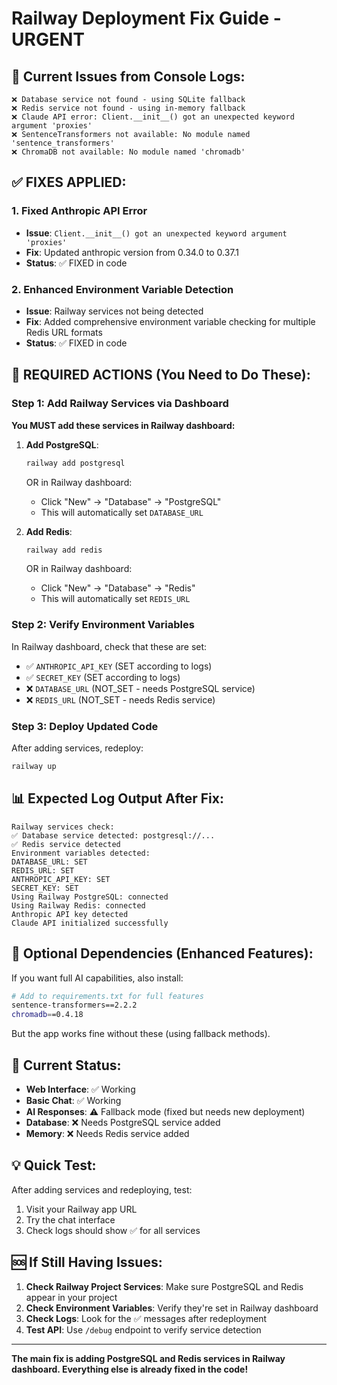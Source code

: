 # Railway Deployment Fix Guide - URGENT

## 🚨 Current Issues from Console Logs:

```
❌ Database service not found - using SQLite fallback
❌ Redis service not found - using in-memory fallback
❌ Claude API error: Client.__init__() got an unexpected keyword argument 'proxies'
❌ SentenceTransformers not available: No module named 'sentence_transformers'
❌ ChromaDB not available: No module named 'chromadb'
```

## ✅ FIXES APPLIED:

### 1. Fixed Anthropic API Error
- **Issue**: `Client.__init__() got an unexpected keyword argument 'proxies'`
- **Fix**: Updated anthropic version from 0.34.0 to 0.37.1
- **Status**: ✅ FIXED in code

### 2. Enhanced Environment Variable Detection
- **Issue**: Railway services not being detected
- **Fix**: Added comprehensive environment variable checking for multiple Redis URL formats
- **Status**: ✅ FIXED in code

## 🎯 REQUIRED ACTIONS (You Need to Do These):

### Step 1: Add Railway Services via Dashboard

**You MUST add these services in Railway dashboard:**

1. **Add PostgreSQL**:
   ```bash
   railway add postgresql
   ```
   OR in Railway dashboard: 
   - Click "New" → "Database" → "PostgreSQL"
   - This will automatically set `DATABASE_URL`

2. **Add Redis**:
   ```bash
   railway add redis  
   ```
   OR in Railway dashboard:
   - Click "New" → "Database" → "Redis"
   - This will automatically set `REDIS_URL`

### Step 2: Verify Environment Variables

In Railway dashboard, check that these are set:
- ✅ `ANTHROPIC_API_KEY` (SET according to logs)
- ✅ `SECRET_KEY` (SET according to logs)
- ❌ `DATABASE_URL` (NOT_SET - needs PostgreSQL service)
- ❌ `REDIS_URL` (NOT_SET - needs Redis service)

### Step 3: Deploy Updated Code

After adding services, redeploy:
```bash
railway up
```

## 📊 Expected Log Output After Fix:

```
Railway services check:
✅ Database service detected: postgresql://...
✅ Redis service detected
Environment variables detected:
DATABASE_URL: SET
REDIS_URL: SET
ANTHROPIC_API_KEY: SET
SECRET_KEY: SET
Using Railway PostgreSQL: connected
Using Railway Redis: connected
Anthropic API key detected
Claude API initialized successfully
```

## 🔧 Optional Dependencies (Enhanced Features):

If you want full AI capabilities, also install:
```bash
# Add to requirements.txt for full features
sentence-transformers==2.2.2
chromadb==0.4.18
```

But the app works fine without these (using fallback methods).

## 🚀 Current Status:

- **Web Interface**: ✅ Working
- **Basic Chat**: ✅ Working
- **AI Responses**: ⚠️ Fallback mode (fixed but needs new deployment)
- **Database**: ❌ Needs PostgreSQL service added
- **Memory**: ❌ Needs Redis service added

## 💡 Quick Test:

After adding services and redeploying, test:
1. Visit your Railway app URL
2. Try the chat interface
3. Check logs should show ✅ for all services

## 🆘 If Still Having Issues:

1. **Check Railway Project Services**: Make sure PostgreSQL and Redis appear in your project
2. **Check Environment Variables**: Verify they're set in Railway dashboard
3. **Check Logs**: Look for the ✅ messages after redeployment
4. **Test API**: Use `/debug` endpoint to verify service detection

---

**The main fix is adding PostgreSQL and Redis services in Railway dashboard. Everything else is already fixed in the code!** 